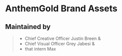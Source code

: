 # AnthemGold Brand Assets 
## Maintained by 
> - Chief Creative Officer Justin Breen 
& 
> - Chief Visual Officer Grey Jabesi 
& 
> - that intern Max 

